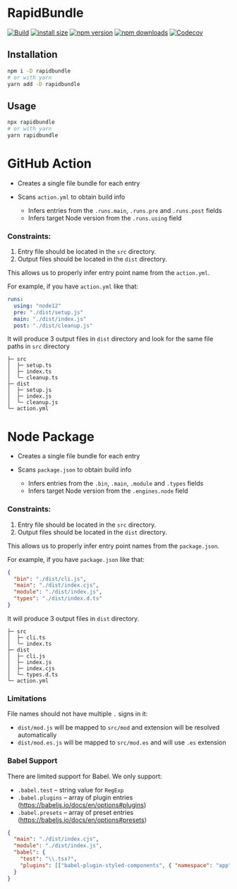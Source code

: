 # RapidBundle

[![Build](https://github.com/umidbekk/rapidbundle/workflows/Main/badge.svg)](https://github.com/umidbekk/rapidbundle/actions/workflows/main.yml)
[![install size](https://packagephobia.com/badge?p=rapidbundle)](https://packagephobia.com/result?p=rapidbundle)
[![npm version](https://img.shields.io/npm/v/rapidbundle.svg)](https://www.npmjs.com/package/rapidbundle)
[![npm downloads](https://img.shields.io/npm/dm/rapidbundle.svg)](https://www.npmjs.com/package/rapidbundle)
[![Codecov](https://img.shields.io/codecov/c/gh/umidbekk/rapidbundle.svg)](https://codecov.io/gh/umidbekk/rapidbundle)

## Installation

```bash
npm i -D rapidbundle
# or with yarn
yarn add -D rapidbundle
```

## Usage

```bash
npx rapidbundle
# or with yarn
yarn rapidbundle
```

# GitHub Action

- Creates a single file bundle for each entry
- Scans `action.yml` to obtain build info

  - Infers entries from the `.runs.main`, `.runs.pre` and `.runs.post` fields
  - Infers target Node version from the `.runs.using` field

### Constraints:

1. Entry file should be located in the `src` directory.
2. Output files should be located in the `dist` directory.

This allows us to properly infer entry point name from the `action.yml`.

For example, if you have `action.yml` like that:

```yaml
runs:
  using: "node12"
  pre: "./dist/setup.js"
  main: "./dist/index.js"
  post: "./dist/cleanup.js"
```

It will produce 3 output files in `dist` directory and look for the same file
paths in `src` directory

```
├─ src
│  ├─ setup.ts
│  ├─ index.ts
│  └─ cleanup.ts
├─ dist
│  ├─ setup.js
│  ├─ index.js
│  └─ cleanup.js
└─ action.yml
```

# Node Package

- Creates a single file bundle for each entry
- Scans `package.json` to obtain build info

  - Infers entries from the `.bin`, `.main`, `.module` and `.types` fields
  - Infers target Node version from the `.engines.node` field

### Constraints:

1. Entry file should be located in the `src` directory.
2. Output files should be located in the `dist` directory.

This allows us to properly infer entry point names from the `package.json`.

For example, if you have `package.json` like that:

```json
{
  "bin": "./dist/cli.js",
  "main": "./dist/index.cjs",
  "module": "./dist/index.js",
  "types": "./dist/index.d.ts"
}
```

It will produce 3 output files in `dist` directory.

```
├─ src
│  ├─ cli.ts
│  └─ index.ts
├─ dist
│  ├─ cli.js
│  ├─ index.js
│  ├─ index.cjs
│  └─ types.d.ts
└─ action.yml
```

### Limitations

File names should not have multiple `.` signs in it:

- `dist/mod.js` will be mapped to `src/mod` and extension will be resolved automatically
- `dist/mod.es.js` will be mapped to `src/mod.es` and will use `.es` extension

### Babel Support

There are limited support for Babel.
We only support:

- `.babel.test` – string value for `RegExp`
- `.babel.plugins` – array of plugin entries (https://babeljs.io/docs/en/options#plugins)
- `.babel.presets` – array of preset entries (https://babeljs.io/docs/en/options#presets)

```json
{
  "main": "./dist/index.cjs",
  "module": "./dist/index.js",
  "babel": {
    "test": "\\.tsx?",
    "plugins": [["babel-plugin-styled-components", { "namespace": "app" }]]
  }
}
```
